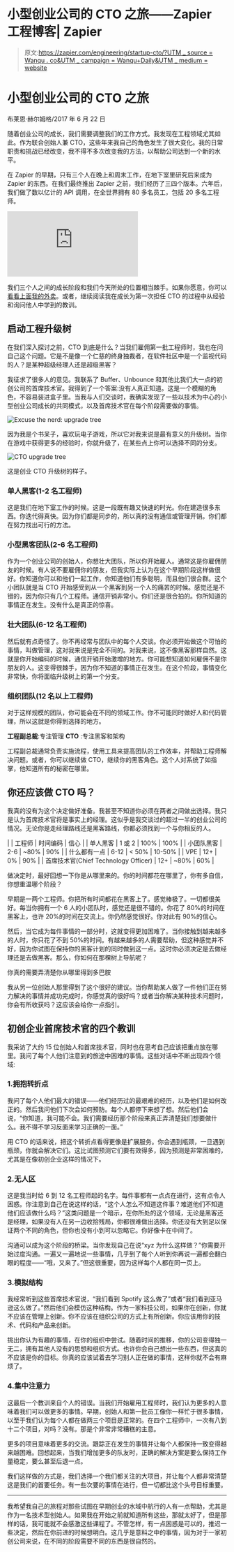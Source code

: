 # 小型创业公司的 CTO 之旅——Zapier 工程博客| Zapier

> 原文:[https://zapier.com/engineering/startup-cto/?UTM _ source = Wanqu . co&UTM _ campaign = Wanqu+Daily&UTM _ medium = website](https://zapier.com/engineering/startup-cto/?utm_source=wanqu.co&utm_campaign=Wanqu+Daily&utm_medium=website)

# 小型创业公司的 CTO 之旅

布莱恩·赫尔姆格/2017 年 6 月 22 日

随着创业公司的成长，我们需要调整我们的工作方式。我发现在工程领域尤其如此。作为联合创始人兼 CTO，这些年来我自己的角色发生了很大变化。我的日常职责和挑战已经改变，我不得不多次改变我的方法，以帮助公司达到一个新的水平。

在 Zapier 的早期，只有三个人在晚上和周末工作，在地下室里研究后来成为 Zapier 的东西。在我们最终推出 Zapier 之前，我们经历了三四个版本。六年后，我们做了数以亿计的 API 调用，在全世界拥有 80 多名员工，包括 20 多名工程师。

<iframe src="https://www.youtube.com/embed/t5Y-kHhT7Qc" frameborder="0" allowfullscreen="">视频</iframe>

我们三个人之间的成长阶段和我们今天所处的位置相当棘手。如果你愿意，你可以[看看上面我的外卖](https://www.youtube.com/watch?v=t5Y-kHhT7Qc&utm_source=zapier.com&utm_medium=referral&utm_campaign=zapier)。或者，继续阅读我在成长为第一次担任 CTO 的过程中从经验和询问他人中学到的教训。

## 启动工程升级树

在我们深入探讨之前，CTO 到底是什么？当我们雇佣第一批工程师时，我也在问自己这个问题。它是不是像一个仁慈的终身独裁者，在软件社区中是一个监视代码的人？是某种超级经理人还是超级黑客？

我征求了很多人的意见。我联系了 Buffer、Unbounce 和其他比我们大一点的初创公司的首席技术官。我得到了一个答案:没有人真正知道。这是一个模糊的角色，不容易装进盒子里。当我与人们交谈时，我确实发现了一些以技术为中心的小型创业公司成长的共同模式，以及首席技术官在每个阶段需要做的事情。

![Excuse the nerd: upgrade tree](../Images/64d15a8807aec44f66b4e8ff379713cf.png)

因为我是个书呆子，喜欢玩电子游戏，所以它对我来说是最有意义的升级树。当你在游戏中获得更多的经验时，你就升级了，在某些点上你可以选择不同的分支。

![CTO upgrade tree](../Images/be9c06f4686bc00d54fbd684a10c65e1.png)

这是创业 CTO 升级树的样子。

### 单人黑客(1-2 名工程师)

这是我们在地下室工作的时候。这是一段既有趣又快速的时光。你在建造很多东西。你迭代得真快。因为你们都是同步的，所以真的没有通信或管理开销。你们都在努力找出可行的方法。

### 小型黑客团队(2-6 名工程师)

作为一个创业公司的创始人，你想壮大团队，所以你开始雇人。通常这是你雇佣朋友的时候。有人说不要雇佣你的朋友，但我实际上认为在这个早期阶段这样做很好。你知道你可以和他们一起工作，你知道他们有多聪明，而且他们很合群。这个小团队就是当 CTO 开始感受到从一个黑客到另一个人的痛苦的时候。感觉还是不错的，因为你只有几个工程师。通信开销非常小。你们还是很合拍的。你所知道的事情正在发生。没有什么是真正的惊喜。

### 壮大团队(6-12 名工程师)

然后就有点奇怪了。你不再经常与团队中的每个人交谈。你必须开始做这个可怕的事情，叫做管理，这对我来说是完全不同的。对我来说，这不像黑客那样自然。这就是你开始编码的时候，通信开销开始激增的地方。你可能想知道如何雇佣不是你朋友的人。这变得很棘手，因为你不知道的事情正在发生。在这个阶段，事情变化非常快，你将面临升级树上的第一个分支。

### 组织团队(12 名以上工程师)

对于这样规模的团队，你可能会在不同的领域工作。你不可能同时做好人和代码管理，所以这就是你得到选择的地方。

**工程副总裁**:专注管理
**CTO** :专注黑客和架构

工程副总裁通常负责实施流程，使用工具来提高团队的工作效率，并帮助工程师解决问题。或者，你可以继续做 CTO，继续你的黑客角色。这个人对系统了如指掌，他知道所有的秘密在哪里。

## 你还应该做 CTO 吗？

我真的没有为这个决定做好准备。我甚至不知道你必须在两者之间做出选择。我只是认为首席技术官将是事实上的经理。这似乎是我交谈过的超过一半的创业公司的情况。无论你是走经理路线还是黑客路线，你都必须找到一个与你相反的人。

|  | 工程师 | 时间编码 | 信心 |
| 单人黑客 | 1 或 2 | 100% | 100% |
| 小团队黑客 | 2-6 | ~80% | 90% |
| 什么都有一点 | 6-12 | < 50% | 10-50% |
| VPE | 12+ | 0% | 90% |
| 首席技术官(Chief Technology Officer) | 12+ | ~80% | 60% |

做决定时，最好回想一下你是从哪里来的。你的时间都花在哪里了，你有多自信，你想重温哪个阶段？

早期是一两个工程师。你把所有时间都花在黑客上了。感觉棒极了。一切都很美好。每当你拥有一个 6 人的小团队时，感觉还是很不错的。你花了 80%的时间在黑客上，也许 20%的时间在交流上。你仍然感觉很好。你对此有 90%的信心。

然后，当它成为每件事情的一部分时，这就变得更加困难了。当你接触到越来越多的人时，你只花了不到 50%的时间。有越来越多的人需要帮助，但这种感觉并不好，因为你试图在保持你的黑客计划的同时做到这一点。这时你必须决定是去做经理还是去做黑客。那么，你如何在那棵树上导航呢？

你真的需要弄清楚你从哪里得到多巴胺

我从另一位创始人那里得到了这个很好的建议。当你帮助某人做了一件他们正在努力解决的事情并成功完成时，你感觉真的很好吗？或者当你解决某种技术问题时，你会有所收获吗？这应该会给你一点指引。

## 初创企业首席技术官的四个教训

我采访了大约 15 位创始人和首席技术官，同时也在思考自己应该把重点放在哪里。我问了每个人他们注意到的旅途中困难的事情。这些对话中不断出现四个领域:

### 1.拥抱转折点

我问了每个人他们最大的错误——他们经历过的最艰难的经历，以及他们是如何改正的。然后我问他们下次会如何预防。每个人都停下来想了想。然后他们会说，“你知道，我可能不会。我们需要经历那个阶段来真正弄清楚我们想要做什么。我不得不学习反面来学习正确的一面。”

用 CTO 的话来说，把这个转折点看得更像是扩展服务。你会遇到瓶颈，一旦遇到瓶颈，你就会解决它们。这比试图预测它们要有效得多，因为预测是非常困难的，尤其是在像初创企业这样的情况下。

### 2.无人区

这是我当时给 6 到 12 名工程师起的名字。每件事都有一点点在进行，这有点令人困惑。你注意到自己在说这样的话，“这个人怎么不知道这件事？难道他们不知道他们应该做什么吗？”这类问题是一个暗示，在你所处的这个领域，无论是黑客还是经理，如果没有人在另一边收拾残局，你都很难做出选择。你还没有大到足以保证两个不同的角色，但你也没有小到可以忽略它。你好像卡在中间了。

沟通可以成为这个阶段的桥梁。当你发现自己在说“xyz 为什么这样做？”你需要开始过度沟通。一遍又一遍地说一些事情，几乎到了每个人听到你再说一遍都会翻白眼的程度——“哦，又来了。”但这很重要，因为这样每个人都在同一页上。

### 3.模拟结构

我经常听到这些首席技术官说，“我们看到 Spotify 这么做了”或者“我们看到亚马逊这么做了。”然后他们会模仿这种结构。作为一家科技公司，如果你在创新，你就不应该在管理上创新。你不应该在组织公司的方式上有所创新。你应该用你的技术、代码和产品来创新。

挑出你认为有趣的事情，在你的组织中尝试。随着时间的推移，你的公司变得独一无二，拥有其他人没有的思想和组织方式。也许你会自己想出一些东西，但这真的不应该是你的目标。你真的应该试着去学习别人正在做的事情，这样你就不会有麻烦了。

### 4.集中注意力

这最后一个教训来自个人的错误。当我们开始雇用工程师时，我们认为更多的人意味着我们可以做更多的事情。早期，创始人和第一批员工像你一样忙于很多事情，以至于我们认为每个人都在做两三个项目是正常的。在四个工程师中，一次有八到十二个项目，对吗？没有。那是个非常非常糟糕的主意。

更多的项目意味着更多的交流。跟踪正在发生的事情并让每个人都保持一致变得越来越困难。回想起来，当我们增加更多的队友时，正确的解决方案是要么保持工作量稳定，要么甚至后退一点。

我们这样做的方式是，我们选择一个我们都关注的大项目，并让每个人都非常清楚这是我们的首要任务。有一些次要的事情在进行，但一切都比这个头号目标重要。

* * *

我希望我自己的旅程对那些试图在早期创业的水域中航行的人有一点帮助，尤其是作为一名技术型创始人。如果我在开始之前就知道所有这些，那就太好了，但是那样的话，我可能就不会感激这些课程了。不管怎样，有一点困惑是可以的，推迟一些决定，然后在你前进的时候想明白。这几乎是意料之中的事情，因为对于一家初创公司来说，在不同的阶段需要不同的东西是很自然的。